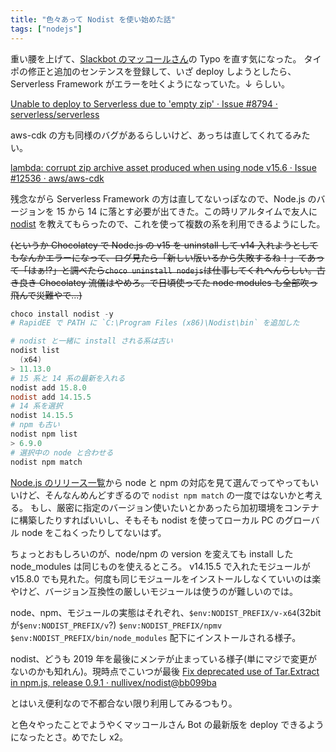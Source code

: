 ```yaml
---
title: "色々あって Nodist を使い始めた話"
tags: ["nodejs"]
---
```


重い腰を上げて、[Slackbot のマッコールさん](https://github.com/krymtkts/mccall-bot)の Typo を直す気になった。
タイポの修正と追加のセンテンスを登録して、いざ deploy しようとしたら、Serverless Framework がエラーを吐くようになっていた。↓ らしい。

[Unable to deploy to Serverless due to 'empty zip' · Issue #8794 · serverless/serverless](https://github.com/serverless/serverless/issues/8794)

aws-cdk の方も同様のバグがあるらしいけど、あっちは直してくれてるみたい。

[lambda: corrupt zip archive asset produced when using node v15.6 · Issue #12536 · aws/aws-cdk](https://github.com/aws/aws-cdk/issues/12536)

残念ながら Serverless Framework の方は直してないっぽなので、Node.js のバージョンを 15 から 14 に落とす必要が出てきた。この時リアルタイムで友人に [nodist](https://github.com/nullivex/nodist) を教えてもらったので、これを使って複数の系を利用できるようにした。

~~(というか Chocolatey で Node.js の v15 を uninstall して v14 入れようとしてもなんかエラーになって、ログ見たら「新しい版いるから失敗するね！」てあって「はぁ!?」と調べたら`choco uninstall nodejs`は仕事してくれへんらしい。古き良き Chocolatey 流儀はやめろ。で日頃使ってた node modules も全部吹っ飛んで災難やで...)~~

```powershell
choco install nodist -y
# RapidEE で PATH に `C:\Program Files (x86)\Nodist\bin` を追加した

# nodist と一緒に install される系は古い
nodist list
  (x64)
> 11.13.0
# 15 系と 14 系の最新を入れる
nodist add 15.8.0
nodist add 14.15.5
# 14 系を選択
nodist 14.15.5
# npm も古い
nodist npm list
> 6.9.0
# 選択中の node と合わせる
nodist npm match
```

[Node.js のリリース一覧](https://nodejs.org/ja/download/releases/)から node と npm の対応を見て選んでってやってもいいけど、そんなんめんどすぎるので `nodist npm match` の一度ではないかと考える。
もし、厳密に指定のバージョン使いたいとかあったら加初環境をコンテナに構築したりすればいいし、そもそも nodist を使ってローカル PC のグローバル node をこねくったりしてないはず。

ちょっとおもしろいのが、node/npm の version を変えても install した node_modules は同じものを使えるところ。 v14.15.5 で入れたモジュールが v15.8.0 でも見れた。何度も同じモジュールをインストールしなくていいのは楽やけど、バージョン互換性の厳しいモジュールは使うのが難しいのでは。

node、npm、モジュールの実態はそれぞれ、`$env:NODIST_PREFIX/v-x64`(32bit が`$env:NODIST_PREFIX/v`?) `$env:NODIST_PREFIX/npmv` `$env:NODIST_PREFIX/bin/node_modules` 配下にインストールされる様子。

nodist、どうも 2019 年を最後にメンテが止まっている様子(単にマジで変更がないのかも知れん)。現時点でこいつが最後 [Fix deprecated use of Tar.Extract in npm.js, release 0.9.1 · nullivex/nodist@bb099ba](https://github.com/nullivex/nodist/commit/bb099ba3723027469bf46e3159f51171b5dd4b59)

とはいえ便利なので不都合ない限り利用してみるつもり。

と色々やったことでようやくマッコールさん Bot の最新版を deploy できるようになったとさ。めでたし x2。

